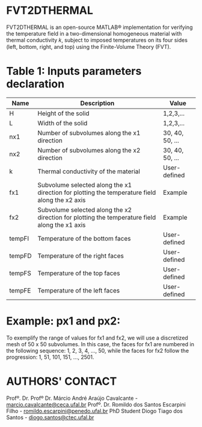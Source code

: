 # FVT2DTHERMAL
FVT2DTHERMAL is an open-source MATLAB® implementation for verifying the temperature field in a two-dimensional homogeneous material with thermal conductivity 
𝑘, subject to imposed temperatures on its four sides (left, bottom, right, and top) using the Finite-Volume Theory (FVT).

# Table 1: Inputs parameters declaration
| Name | Description | Value |
|-------------|-------------|-------------|
| H | Height of the solid | 1,2,3,... |
| L | Width of the solid | 1,2,3,... |
| nx1 | Number of subvolumes along the x1 direction | 30, 40, 50, ... |
| nx2 | Number of subvolumes along the x2 direction | 30, 40, 50, ... |
| k | Thermal conductivity of the material | User-defined |
| fx1 | Subvolume selected along the x1 direction for plotting the temperature field along the x2 axis | Example |
| fx2 | Subvolume selected along the x2 direction for plotting the temperature field along the x1 axis | Example |
| tempFI | Temperature of the bottom faces | User-defined |
| tempFD | Temperature of the right faces | User-defined |
| tempFS | Temperature of the top faces | User-defined |
| tempFE | Temperature of the left faces | User-defined |

# Example: px1 and px2:
To exemplify the range of values for fx1 and fx2, we will use a discretized mesh of 50 x 50 subvolumes. In this case, the faces for fx1 are numbered in the following sequence: 1, 2, 3, 4, ..., 50, while the faces for fx2 follow the progression: 1, 51, 101, 151, ..., 2501.

# AUTHORS' CONTACT
Profº. Dr. Profº Dr. Márcio André Araújo Cavalcante - marcio.cavalcante@ceca.ufal.br
Profº. Dr. Romildo dos Santos Escarpini Filho - romildo.escarpini@penedo.ufal.br
PhD Student Diogo Tiago dos Santos - diogo.santos@ctec.ufal.br

